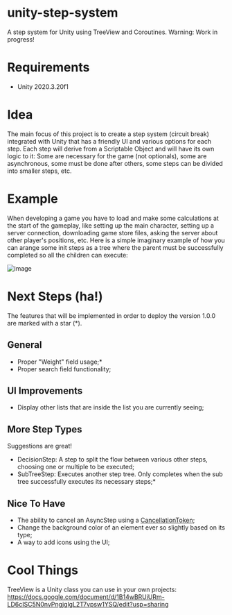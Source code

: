 # unity-step-system
A step system for Unity using TreeView and Coroutines.
Warning: Work in progress!

# Requirements
- Unity 2020.3.20f1

# Idea
The main focus of this project is to create a step system (circuit break) integrated with Unity that has a friendly UI and various options for each step.
Each step will derive from a Scriptable Object and will have its own logic to it: Some are necessary for the game (not optionals), some are asynchronous, some must be done after others, some steps can be divided into smaller steps, etc.

# Example
When developing a game you have to load and make some calculations at the start of the gameplay, like setting up the main character, setting up a server connection, downloading game store files, asking the server about other player's positions, etc.
Here is a simple imaginary example of how you can arange some init steps as a tree where the parent must be successfully completed so all the children can execute:

![image](https://user-images.githubusercontent.com/20073691/152680626-cde9b681-1782-4bfa-acc1-e75e82639b81.png)

# Next Steps (ha!)
The features that will be implemented in order to deploy the version 1.0.0 are marked with a star (*).

## General
- Proper "Weight" field usage;*
- Proper search field functionality;

## UI Improvements
- Display other lists that are inside the list you are currently seeing;

## More Step Types
Suggestions are great!
- DecisionStep: A step to split the flow between various other steps, choosing one or multiple to be executed;
- SubTreeStep: Executes another step tree. Only completes when the sub tree successfully executes its necessary steps;*

## Nice To Have
- The ability to cancel an AsyncStep using a [CancellationToken](https://docs.microsoft.com/en-us/dotnet/api/system.threading.cancellationtoken?view=net-6.0);
- Change the background color of an element ever so slightly based on its type;
- A way to add icons using the UI;

# Cool Things
TreeView is a Unity class you can use in your own projects: https://docs.google.com/document/d/1B14wBRUiURm-LD6cISC5N0nvPngjglgL2T7vpsw1YSQ/edit?usp=sharing
